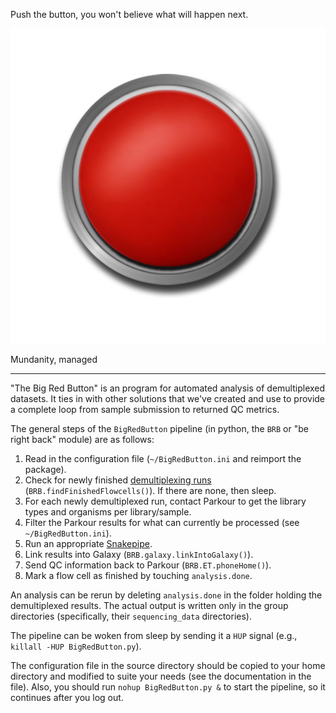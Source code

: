 Push the button, you won't believe what will happen next.

![The button, it will be pushed](button.png)

Mundanity, managed

---

"The Big Red Button" is an program for automated analysis of demultiplexed datasets. It ties in with other solutions that we've created and use to provide a complete loop from sample submission to returned QC metrics.



The general steps of the `BigRedButton` pipeline (in python, the `BRB` or "be right back" module) are as follows:

1. Read in the configuration file (`~/BigRedButton.ini` and reimport the package).
2. Check for newly finished [demultiplexing runs](https://github.com/maxplanck-ie/TheWhoTheWhatTheHuh) (`BRB.findFinishedFlowcells()`). If there are none, then sleep.
3. For each newly demultiplexed run, contact Parkour to get the library types and organisms per library/sample.
4. Filter the Parkour results for what can currently be processed (see `~/BigRedButton.ini`).
5. Run an appropriate [Snakepipe](https://github.com/maxplanck-ie/snakepipes).
6. Link results into Galaxy (`BRB.galaxy.linkIntoGalaxy()`).
7. Send QC information back to Parkour (`BRB.ET.phoneHome()`).
8. Mark a flow cell as finished by touching `analysis.done`.

An analysis can be rerun by deleting `analysis.done` in the folder holding the demultiplexed results. The actual output is written only in the group directories (specifically, their `sequencing_data` directories).

The pipeline can be woken from sleep by sending it a `HUP` signal (e.g., `killall -HUP BigRedButton.py`).

The configuration file in the source directory should be copied to your home directory and modified to suite your needs (see the documentation in the file). Also, you should run `nohup BigRedButton.py &` to start the pipeline, so it continues after you log out.
